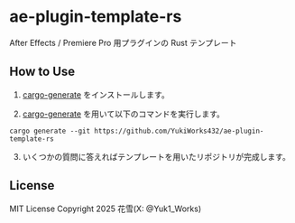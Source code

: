 # ae-plugin-template-rs

After Effects / Premiere Pro 用プラグインの Rust テンプレート

## How to Use

1. [cargo-generate](https://github.com/cargo-generate/cargo-generate) をインストールします。

2. [cargo-generate](https://github.com/cargo-generate/cargo-generate) を用いて以下のコマンドを実行します。

```
cargo generate --git https://github.com/YukiWorks432/ae-plugin-template-rs
```

3. いくつかの質問に答えればテンプレートを用いたリポジトリが完成します。

## License

MIT License Copyright 2025 花雪(X: @Yuk1_Works)
